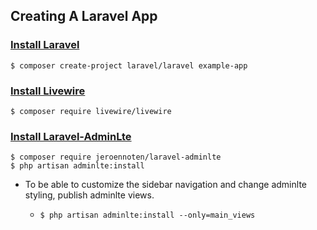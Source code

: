 ## Creating A Laravel App

### [Install Laravel](https://laravel.com/docs/10.x/installation#your-first-laravel-project)
```shell
$ composer create-project laravel/laravel example-app
```

### [Install Livewire](https://laravel-livewire.com/docs/2.x/quickstart#install-livewire)
```shell
$ composer require livewire/livewire
```

### [Install Laravel-AdminLte](https://github.com/jeroennoten/Laravel-AdminLTE/wiki/Installation)
```shell
$ composer require jeroennoten/laravel-adminlte
$ php artisan adminlte:install
```
* To be able to customize the sidebar navigation and change adminlte styling, publish adminlte views.
    * ```shell
      $ php artisan adminlte:install --only=main_views
        ``` 

